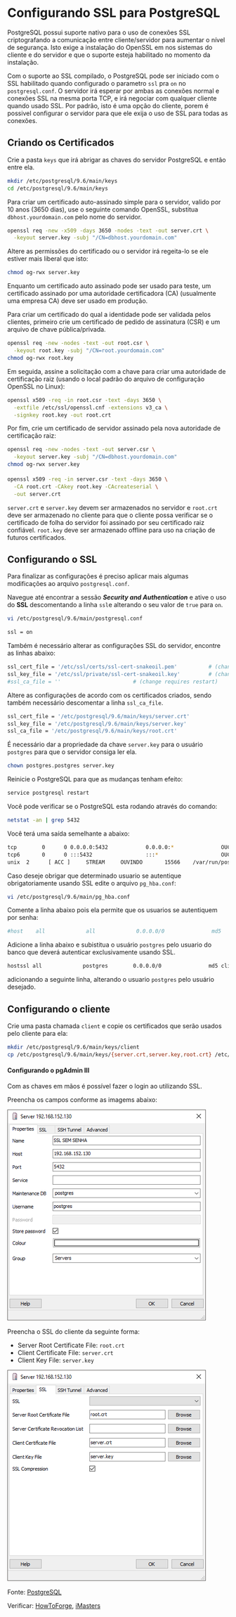 # Configurando SSL para PostgreSQL

PostgreSQL possui suporte nativo para o uso de conexões SSL criptografando a comunicação entre cliente/servidor para aumentar o nível de segurança. Isto exige a instalação do OpenSSL em nos sistemas do cliente e do servidor e que o suporte esteja habilitado no momento da instalação.

Com o suporte ao SSL compilado, o PostgreSQL pode ser iniciado com o SSL habilitado quando configurado o parametro ``ssl`` pra ``on`` no ``postgresql.conf``. O servidor irá esperar por ambas as conexões normal e conexões SSL na mesma porta TCP, e irá negociar com qualquer cliente quando usado SSL. Por padrão, isto é uma opção do cliente, porem é possivel configurar o servidor para que ele exija o uso de SSL para todas as conexões.

## Criando os Certificados
Crie a pasta ``keys`` que irá abrigar as chaves do servidor PostgreSQL e então entre ela.

```bash
mkdir /etc/postgresql/9.6/main/keys
cd /etc/postgresql/9.6/main/keys
```

Para criar um certificado auto-assinado simple para o servidor, valido por 10 anos (3650 dias), use o seguinte comando OpenSSL, substitua ``dbhost.yourdomain.com`` pelo nome do servidor.

```bash
openssl req -new -x509 -days 3650 -nodes -text -out server.crt \
  -keyout server.key -subj "/CN=dbhost.yourdomain.com"
```

Altere as permissões do certificado ou o servidor irá regeita-lo se ele estiver mais liberal que isto:

```bash
chmod og-rwx server.key
```

Enquanto um certificado auto assinado pode ser usado para teste, um certificado assinado por uma autoridade certificadora (CA) (usualmente uma empresa CA) deve ser usado em produção.

Para criar um certificado do qual a identidade pode ser validada pelos clientes, primeiro crie um certificado de pedido de assinatura (CSR) e um arquivo de chave pública/privada.

```bash
openssl req -new -nodes -text -out root.csr \
  -keyout root.key -subj "/CN=root.yourdomain.com"
chmod og-rwx root.key
```

Em seguida, assine a solicitação com a chave para criar uma autoridade de certificação raiz (usando o local padrão do arquivo de configuração OpenSSL no Linux):

```bash
openssl x509 -req -in root.csr -text -days 3650 \
  -extfile /etc/ssl/openssl.cnf -extensions v3_ca \
  -signkey root.key -out root.crt
```

Por fim, crie um certificado de servidor assinado pela nova autoridade de certificação raiz:

```bash
openssl req -new -nodes -text -out server.csr \
  -keyout server.key -subj "/CN=dbhost.yourdomain.com"
chmod og-rwx server.key

openssl x509 -req -in server.csr -text -days 3650 \
  -CA root.crt -CAkey root.key -CAcreateserial \
  -out server.crt
```

``server.crt`` e ``server.key`` devem ser armazenados no servidor e ``root.crt`` deve ser armazenado no cliente para que o cliente possa verificar se o certificado de folha do servidor foi assinado por seu certificado raiz confiável. ``root.key`` deve ser armazenado offline para uso na criação de futuros certificados.

## Configurando o SSL
Para finalizar as configurações é preciso aplicar mais algumas modificações ao arquivo ``postgresql.conf``.

Navegue até encontrar a sessão _**Security and Authentication**_ e ative o uso do **SSL** descomentando a linha ``ssl``e alterando o seu valor de ``true`` para ``on``.
```bash
vi /etc/postgresql/9.6/main/postgresql.conf
```

```bash
ssl = on
```

Também é necessário alterar as configurações SSL do servidor, encontre as linhas abaixo:

```bash
ssl_cert_file = '/etc/ssl/certs/ssl-cert-snakeoil.pem'          # (change requires restart)
ssl_key_file = '/etc/ssl/private/ssl-cert-snakeoil.key'         # (change requires restart)
#ssl_ca_file = ''                       # (change requires restart)
```

Altere as configurações de acordo com os certificados criados, sendo também necessário descomentar a linha ``ssl_ca_file``.

```bash
ssl_cert_file = '/etc/postgresql/9.6/main/keys/server.crt'
ssl_key_file = '/etc/postgresql/9.6/main/keys/server.key'
ssl_ca_file = '/etc/postgresql/9.6/main/keys/root.crt'
```

É necessário dar a propriedade da chave ``server.key`` para o usuário ``postgres`` para que o servidor consiga ler ela. 

```bash
chown postgres.postgres server.key
```

Reinicie o PostgreSQL para que as mudanças tenham efeito:

```bash
service postgresql restart
```

Você pode verificar se o PostgreSQL esta rodando através do comando:

```bash
netstat -an | grep 5432
```

Você terá uma saída semelhante a abaixo:

```bash
tcp        0      0 0.0.0.0:5432            0.0.0.0:*               OUÇA
tcp6       0      0 :::5432                 :::*                    OUÇA
unix  2      [ ACC ]     STREAM     OUVINDO       15566    /var/run/postgresql/.s.PGSQL.5432
``` 

Caso deseje obrigar que determinado usuario se autentique obrigatoriamente usando SSL edite o arquivo ``pg_hba.conf``:

```bash
vi /etc/postgresql/9.6/main/pg_hba.conf
```

Comente a linha abaixo pois ela permite que os usuarios se autentiquem por senha:

```bash
#host    all             all             0.0.0.0/0               md5
```

Adicione a linha abaixo e subistitua o usuário ``postgres`` pelo usuario do banco que deverá autenticar exclusivamente usando SSL.
```bash
hostssl all             postgres        0.0.0.0/0               md5 clientcert=1
```

adicionando a seguinte linha, alterando o usuario ``postgres`` pelo usuário desejado.

## Configurando o cliente

Crie uma pasta chamada ``client`` e copie os certificados que serão usados pelo cliente para ela:

```bash
mkdir /etc/postgresql/9.6/main/keys/client
cp /etc/postgresql/9.6/main/keys/{server.crt,server.key,root.crt} /etc/postgresql/9.6/main/keys/client
```

#### Configurando o pgAdmin III

Com as chaves em mãos é possível fazer o login ao utilizando SSL.

Preencha os campos conforme as imagems abaixo:

![pgadmin_add_server_proprieties](./images/pgadmin_add_server_proprieties.png)

Preencha o SSL do cliente da seguinte forma:

* Server Root Certificate File: ``root.crt``
* Client Certificate File: ``server.crt``
* Client Key File: ``server.key``

![pgadmin_add_server_ssl](./images/pgadmin_add_server_ssl.png)



Fonte: [PostgreSQL](https://www.postgresql.org/docs/9.6/ssl-tcp.html)

Verificar: [HowToForge](https://www.howtoforge.com/postgresql-ssl-certificates), [iMasters](https://imasters.com.br/data/estabelecendo-conexao-ssl-segura-com-o-servidor-banco-de-dados-postgresql) 